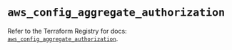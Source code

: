 # `aws_config_aggregate_authorization`

Refer to the Terraform Registry for docs: [`aws_config_aggregate_authorization`](https://registry.terraform.io/providers/hashicorp/aws/5.53.0/docs/resources/config_aggregate_authorization).
